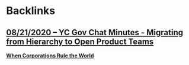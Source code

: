 
# Backlinks
## [08/21/2020 – YC Gov Chat Minutes - Migrating from Hierarchy to Open Product Teams](<08/21/2020 – YC Gov Chat Minutes - Migrating from Hierarchy to Open Product Teams.md>)
[__When Corporations Rule the World__](<__When Corporations Rule the World__.md>)

